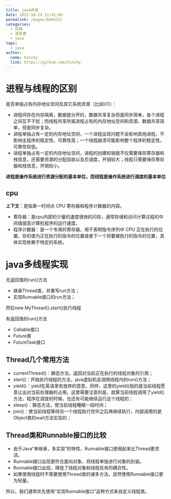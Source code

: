 ```yaml
---
title: java并发
date: 2022-10-29 11:41:05
permalink: /pages/bb6521/
categories: 
  - 后端
  - 语言类
  - java
tags: 
  - java
author: 
  name: hincky
  link: https://github.com/hincky
---
```

# 进程与线程的区别

是否单独占有内存地址空间及其它系统资源（比如I/O）：
- 进程间存在内存隔离，数据是分开的，数据共享复杂但是同步简单，各个进程之间互不干扰；而线程共享所属进程占有的内存地址空间和资源，数据共享简单，但是同步复杂。
- 进程单独占有一定的内存地址空间，一个进程出现问题不会影响其他进程，不影响主程序的稳定性，可靠性高；一个线程崩溃可能影响整个程序的稳定性，可靠性较低。
- 进程单独占有一定的内存地址空间，进程的创建和销毁不仅需要保存寄存器和栈信息，还需要资源的分配回收以及页调度，开销较大；线程只需要保存寄存器和栈信息，开销较小。

**进程是操作系统进行资源分配的基本单位，而线程是操作系统进行调度的基本单位**

## cpu

**上下文**：是指某一时间点 CPU 寄存器和程序计数器的内容。

- 寄存器：是cpu内部的少量的速度很快的闪存，通常存储和访问计算过程的中间值提高计算机程序的运行速度。
- 程序计数器：是一个专用的寄存器，用于表明指令序列中 CPU 正在执行的位置，存的值为正在执行的指令的位置或者下一个将要被执行的指令的位置，具体实现依赖于特定的系统。


# java多线程实现

无返回值的run()方法
- 继承Thread类，并重写run方法；
- 实现Runnable接口的run方法；

然后new MyThread().start()执行线程

有返回值的run()方法
- Callable接口
- Future类
- FutureTask接口


## Thread几个常用方法

- currentThread()：静态方法，返回对当前正在执行的线程对象的引用；
- start()：开始执行线程的方法，java虚拟机会调用线程内的run()方法；
- yield()：yield在英语里有放弃的意思，同样，这里的yield()指的是当前线程愿意让出对当前处理器的占用。这里需要注意的是，就算当前线程调用了yield()方法，程序在调度的时候，也还有可能继续运行这个线程的；
- sleep()：静态方法，使当前线程睡眠一段时间；
- join()：使当前线程等待另一个线程执行完毕之后再继续执行，内部调用的是Object类的wait方法实现的；

## Thread类和Runnable接口的比较

- 由于Java“单继承，多实现”的特性，Runnable接口使用起来比Thread更灵活。
- Runnable接口出现更符合面向对象，将线程单独进行对象的封装。
- Runnable接口出现，降低了线程对象和线程任务的耦合性。
- 如果使用线程时不需要使用Thread类的诸多方法，显然使用Runnable接口更为轻量。

所以，我们通常优先使用“实现Runnable接口”这种方式来自定义线程类。


